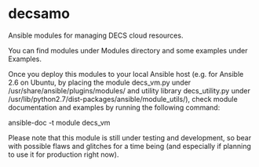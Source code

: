 # decsamo
Ansible modules for managing DECS cloud resources.

You can find modules under Modules directory and some examples under Examples.

Once you deploy this modules to your local Ansible host (e.g. for Ansible 2.6 on Ubuntu, by placing the module decs_vm.py under /usr/share/ansible/plugins/modules/ and utility library decs_utility.py under /usr/lib/python2.7/dist-packages/ansible/module_utils/), check module documentation and examples by running the following command:

ansible-doc -t module decs_vm

Please note that this module is still under testing and development, so bear with possible flaws and glitches for a time being (and especially if planning to use it for production right now).
